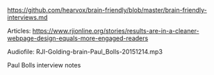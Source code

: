 https://github.com/hearvox/brain-friendly/blob/master/brain-friendly-interviews.md

Articles:
https://www.rjionline.org/stories/results-are-in-a-cleaner-webpage-design-equals-more-engaged-readers

Audiofile: RJI-Golding-brain-Paul_Bolls-20151214.mp3

Paul Bolls interview notes